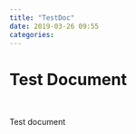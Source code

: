 ```yaml
---
title: "TestDoc"
date: 2019-03-26 09:55
categories: 
---
```

<html>
<head>
</head>
<body>
	<h1> Test Document </h1> <br />
	<p> Test document </p>
</body>
</html>
